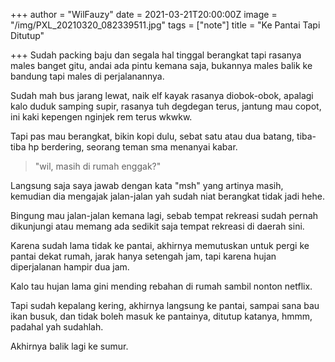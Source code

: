 +++
author = "WilFauzy"
date = 2021-03-21T20:00:00Z
image = "/img/PXL_20210320_082339511.jpg"
tags = ["note"]
title = "Ke Pantai Tapi Ditutup"

+++
Sudah packing baju dan segala hal tinggal berangkat tapi rasanya males banget gitu, andai ada pintu kemana saja, bukannya males balik ke bandung tapi males di perjalanannya. 

Sudah mah bus jarang lewat, naik elf kayak rasanya diobok-obok, apalagi kalo duduk samping supir, rasanya tuh degdegan terus, jantung mau copot, ini kaki kepengen nginjek rem terus wkwkw. 

Tapi pas mau berangkat, bikin kopi dulu, sebat satu atau dua batang, tiba-tiba hp berdering, seorang teman sma menanyai kabar. 

> "wil, masih di rumah enggak?" 

Langsung saja saya jawab dengan kata "msh" yang artinya masih, kemudian dia mengajak jalan-jalan yah sudah niat berangkat tidak jadi hehe. 

Bingung mau jalan-jalan kemana lagi, sebab tempat rekreasi sudah pernah dikunjungi atau memang ada sedikit saja tempat rekreasi di daerah sini. 

Karena sudah lama tidak ke pantai, akhirnya memutuskan untuk pergi ke pantai dekat rumah, jarak hanya setengah jam, tapi karena hujan diperjalanan hampir dua jam. 

Kalo tau hujan lama gini mending rebahan di rumah sambil nonton netflix. 

Tapi sudah kepalang kering, akhirnya langsung ke pantai, sampai sana bau ikan busuk, dan tidak boleh masuk ke pantainya, ditutup katanya, hmmm, padahal yah sudahlah. 

Akhirnya balik lagi ke sumur.